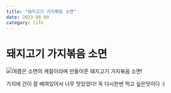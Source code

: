 ```yaml
---
title: "돼지고기 가지볶음 소면"
date: 2023-08-09
category: life
---
```


# 돼지고기 가지볶음 소면

![](/storage/1691585183.jpg)여름은 소면의 계절이라며 만들어준 돼지고기 가지볶음 소면!

가지에 간이 잘 배여있어서 너무 맛있었다! 꼭 다시한번 먹고 싶은맛이다 :)
